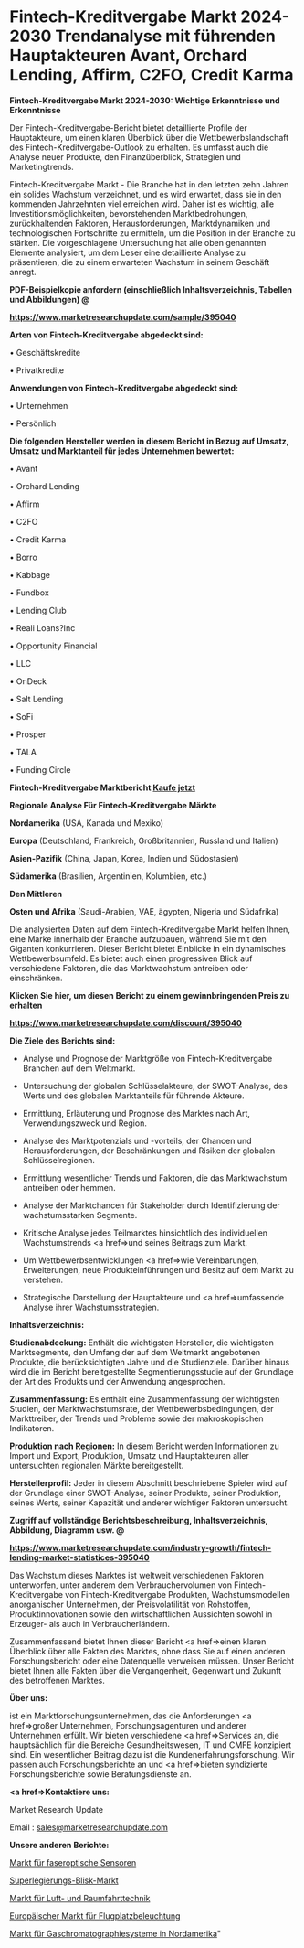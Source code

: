 # Fintech-Kreditvergabe Markt 2024-2030 Trendanalyse mit führenden Hauptakteuren Avant, Orchard Lending, Affirm, C2FO, Credit Karma

<strong>Fintech-Kreditvergabe Markt 2024-2030: Wichtige Erkenntnisse und Erkenntnisse</strong>

Der Fintech-Kreditvergabe-Bericht bietet detaillierte Profile der Hauptakteure, um einen klaren Überblick über die Wettbewerbslandschaft des Fintech-Kreditvergabe-Outlook zu erhalten. Es umfasst auch die Analyse neuer Produkte, den Finanzüberblick, Strategien und Marketingtrends.

Fintech-Kreditvergabe Markt - Die Branche hat in den letzten zehn Jahren ein solides Wachstum verzeichnet, und es wird erwartet, dass sie in den kommenden Jahrzehnten viel erreichen wird. Daher ist es wichtig, alle Investitionsmöglichkeiten, bevorstehenden Marktbedrohungen, zurückhaltenden Faktoren, Herausforderungen, Marktdynamiken und technologischen Fortschritte zu ermitteln, um die Position in der Branche zu stärken. Die vorgeschlagene Untersuchung hat alle oben genannten Elemente analysiert, um dem Leser eine detaillierte Analyse zu präsentieren, die zu einem erwarteten Wachstum in seinem Geschäft anregt.



<strong><b>PDF-Beispielkopie anfordern (einschließlich Inhaltsverzeichnis, Tabellen und Abbildungen) @ </b></strong>

<strong><a href=https://www.marketresearchupdate.com/sample/395040>

<strong>https://www.marketresearchupdate.com/sample/395040</u></a></strong></strong>



<strong>Arten von Fintech-Kreditvergabe abgedeckt sind:</strong>

• Geschäftskredite

• Privatkredite



<strong>Anwendungen von Fintech-Kreditvergabe abgedeckt sind:</strong>

• Unternehmen

• Persönlich



<strong>Die folgenden Hersteller werden in diesem Bericht in Bezug auf Umsatz, Umsatz und Marktanteil für jedes Unternehmen bewertet:</strong>

• Avant

• Orchard Lending

• Affirm

• C2FO

• Credit Karma

• Borro

• Kabbage

• Fundbox

• Lending Club

• Reali Loans?Inc

• Opportunity Financial

• LLC

• OnDeck

• Salt Lending

• SoFi

• Prosper

• TALA

• Funding Circle



<strong>Fintech-Kreditvergabe Marktbericht <a href=https://www.marketresearchupdate.com/buynow/395040>Kaufe jetzt</a></strong>



<strong>Regionale Analyse Für Fintech-Kreditvergabe Märkte</strong>



<strong>Nordamerika</strong> (USA, Kanada und Mexiko)



<strong>Europa</strong> (Deutschland, Frankreich, Großbritannien, Russland und Italien)



<strong>Asien-Pazifik</strong> (China, Japan, Korea, Indien und Südostasien)



<strong>Südamerika</strong> (Brasilien, Argentinien, Kolumbien, etc.)



<strong>Den Mittleren</strong> 

<strong>Osten und Afrika</strong> (Saudi-Arabien, VAE, ägypten, Nigeria und Südafrika)

Die analysierten Daten auf dem Fintech-Kreditvergabe Markt helfen Ihnen, eine Marke innerhalb der Branche aufzubauen, während Sie mit den Giganten konkurrieren. Dieser Bericht bietet Einblicke in ein dynamisches Wettbewerbsumfeld. Es bietet auch einen progressiven Blick auf verschiedene Faktoren, die das Marktwachstum antreiben oder einschränken.



<strong>Klicken Sie hier, um diesen Bericht zu einem gewinnbringenden Preis zu erhalten
</strong>

<strong><a href=https://www.marketresearchupdate.com/discount/395040>https://www.marketresearchupdate.com/discount/395040</b></u></strong></a>



<strong>Die Ziele des Berichts sind:</strong>

- Analyse und Prognose der Marktgröße von Fintech-Kreditvergabe Branchen auf dem Weltmarkt.

- Untersuchung der globalen Schlüsselakteure, der SWOT-Analyse, des Werts und des globalen Marktanteils für führende Akteure.

- Ermittlung, Erläuterung und Prognose des Marktes nach Art, Verwendungszweck und Region.

- Analyse des Marktpotenzials und -vorteils, der Chancen und Herausforderungen, der Beschränkungen und Risiken der globalen Schlüsselregionen.

- Ermittlung wesentlicher Trends und Faktoren, die das Marktwachstum antreiben oder hemmen.

- Analyse der Marktchancen für Stakeholder durch Identifizierung der wachstumsstarken Segmente.

- Kritische Analyse jedes Teilmarktes hinsichtlich des individuellen Wachstumstrends <a href=>und</a> seines Beitrags zum Markt.

- Um Wettbewerbsentwicklungen <a href=>wie</a> Vereinbarungen, Erweiterungen, neue Produkteinführungen und Besitz auf dem Markt zu verstehen.

- Strategische Darstellung der Hauptakteure und <a href=>umfas</a>sende Analyse ihrer Wachstumsstrategien.



<strong>Inhaltsverzeichnis:</strong>



<strong>Studienabdeckung:</strong> Enthält die wichtigsten Hersteller, die wichtigsten Marktsegmente, den Umfang der auf dem Weltmarkt angebotenen Produkte, die berücksichtigten Jahre und die Studienziele. Darüber hinaus wird die im Bericht bereitgestellte Segmentierungsstudie auf der Grundlage der Art des Produkts und der Anwendung angesprochen.



<strong>Zusammenfassung:</strong> Es enthält eine Zusammenfassung der wichtigsten Studien, der Marktwachstumsrate, der Wettbewerbsbedingungen, der Markttreiber, der Trends und Probleme sowie der makroskopischen Indikatoren.



<strong>Produktion nach Regionen:</strong> In diesem Bericht werden Informationen zu Import und Export, Produktion, Umsatz und Hauptakteuren aller untersuchten regionalen Märkte bereitgestellt.



<strong>Herstellerprofil:</strong> Jeder in diesem Abschnitt beschriebene Spieler wird auf der Grundlage einer SWOT-Analyse, seiner Produkte, seiner Produktion, seines Werts, seiner Kapazität und anderer wichtiger Faktoren untersucht.



<strong><b>Zugriff auf vollständige Berichtsbeschreibung, Inhaltsverzeichnis, Abbildung, Diagramm usw. @ </b></strong>

<strong><a href=https://www.marketresearchupdate.com/industry-growth/fintech-lending-market-statistices-395040>https://www.marketresearchupdate.com/industry-growth/fintech-lending-market-statistices-395040</a></strong>

Das Wachstum dieses Marktes ist weltweit verschiedenen Faktoren unterworfen, unter anderem dem Verbrauchervolumen von Fintech-Kreditvergabe von Fintech-Kreditvergabe Produkten, Wachstumsmodellen anorganischer Unternehmen, der Preisvolatilität von Rohstoffen, Produktinnovationen sowie den wirtschaftlichen Aussichten sowohl in Erzeuger- als auch in Verbraucherländern.

Zusammenfassend bietet Ihnen dieser Bericht <a href=>einen</a> klaren Überblick über alle Fakten des Marktes, ohne dass Sie auf einen anderen Forschungsbericht oder eine Datenquelle verweisen müssen. Unser Bericht bietet Ihnen alle Fakten über die Vergangenheit, Gegenwart und Zukunft des betroffenen Marktes.



<strong>Über uns:</strong>

 ist ein Marktforschungsunternehmen, das die Anforderungen <a href=>großer</a> Unternehmen, Forschungsagenturen und anderer Unternehmen erfüllt. Wir bieten verschiedene <a href=>Services</a> an, die hauptsächlich für die Bereiche Gesundheitswesen, IT und CMFE konzipiert sind. Ein wesentlicher Beitrag dazu ist die Kundenerfahrungsforschung. Wir passen auch Forschungsberichte an und <a href=>bieten</a> syndizierte Forschungsberichte sowie Beratungsdienste an.



<strong><a href=>Kontaktiere uns:</a></strong>

Market Research Update

Email : sales@marketresearchupdate.com



<strong>Unsere anderen Berichte:</strong>

<a href=https://www.linkedin.com/pulse/fiber-optic-sensors-market-witness-huge-growth>Markt für faseroptische Sensoren</a>

<a href=https://www.linkedin.com/pulse/superalloy-blisk-market-future-scope>Superlegierungs-Blisk-Markt</a>

<a href=https://www.linkedin.com/pulse/aerospace-engineering-market-research-report>Markt für Luft- und Raumfahrttechnik</a>

<a href=https://www.linkedin.com/pulse/europe-airfield-lighting-market-2023-current-future-potential>Europäischer Markt für Flugplatzbeleuchtung</a>

<a href=https://www.linkedin.com/pulse/north-america-gas-chromatography-systems-market>Markt für Gaschromatographiesysteme in Nordamerika</a>"
